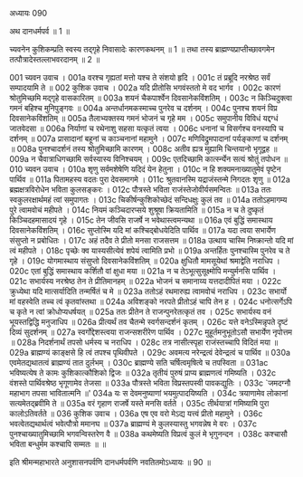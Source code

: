 अध्यायः 090

अथ दानधर्मपर्व ॥ 1 ॥

च्यवनेन कुशिकम्प्रति स्वस्य तद्गृहे निवासादेः कारणकथनम् ॥ 1 ॥ तथा तस्य ब्राह्मण्यप्राप्तीच्छावगमेन तत्पौत्रादेस्तल्लाभवरदानम् ॥ 2 ॥

001	च्यवन उवाच ।
001a	वरश्च गृह्यतां मत्तो यश्च ते संशयो हृदि ।
001c	तं प्रब्रूदि नरश्रेष्ठ सर्वं सम्पादयामि ते ॥
002	कुशिक उवाच ।
002a	यदि प्रीतोसि भगवंस्ततो मे वद भार्गव ।
002c	कारणं श्रोतुमिच्छमि मद्गृहे वासकारितम् ॥
003a	शयनं चैकपार्श्वेन दिवसानेकविंशतिम् ।
003c	न किञ्चिदुक्त्वा गमनं बहिश्च मुनिपुङ्गवः ॥
004a	अन्तर्धानमकस्माच्च पुनरेव च दर्शनम् ।
004c	पुनश्च शयनं विप्र दिवसानेकविंशतिम् ॥
005a	तैलाभ्यक्तस्य गमनं भोजनं च गृहे मम ।
005c	समुपानीय विविधं यद्दग्धं जातवेदसा ॥
006a	निर्याणां च रथेनाशु सहसा यत्कृतं त्वया ।
006c	धनानां च विसर्गश्च वनस्यापि च दर्शनम् ॥
007a	प्रासादानां बहूनां च काञ्चनानां महामुने ।
007c	मणिविद्रुमपादानां पर्यङ्काणां च दर्शनम् ॥
008a	पुनश्चादर्शनं तस्य श्रोतुमिच्छामि कारणम् ।
008c	अतीव ह्यत्र मुह्यामि चिन्तयानो भृगूद्वह ॥
009a	न चैवात्राधिगच्छामि सर्वस्यास्य विनिश्चयम् ।
009c	एतदिच्छामि कार्त्स्न्येन सत्यं श्रोतुं तपोधन ॥
010	च्यवन उवाच ।
010a	शृणु सर्वमशेषेणि यदिदं येन हेतुना ।
010c	न हि शक्यमनाख्यातुमेवं पृष्टेन पार्थिव ॥
011a	पितामहस्य वदतः पुरा देवसमागमे ।
011c	श्रुतवानस्मि यद्राजंस्तन्मे निगदतः शृणु ॥
012a	ब्रह्मक्षत्रविरोधेन भविता कुलसङ्करः ।
012c	पौत्रस्ते भविता राजंस्तेजोवीर्यसमन्वितः ॥
013a	ततः स्वकुलरक्षार्थमहं त्वां समुपागतः ।
013c	चिकीर्षन्कुशिकोच्छेदं सन्दिधक्षुः कुलं तव ॥
014a	ततोऽहमागम्य पुरे त्वामवोचं महीपते ।
014c	नियमं कञ्चिदारप्सये शुश्रूषा क्रियतामिति ॥
015a	न च ते दुष्कृतं किञ्चिदहमासादयं गृहे ।
015c	तेन जीवसि राजर्षे न भवेथास्त्वमन्यथा ॥
016a	एवं बुद्धिं समास्थाय दिवसानेकविंशतिम् ।
016c	सुप्तोस्मि यदि मां कश्चिद्बोधयेदिति पार्थिव ॥
017a	यदा त्वया सभार्येण संसुप्तो न प्रबोधितः ।
017c	अहं तदैव ते प्रीतो मनसा राजसत्तम ॥
018a	उत्थाय चास्मि निष्क्रान्तो यदि मां त्वं महीपते ।
018c	पृच्छेः क्व यास्यसीत्येवं शपेयं त्वामिति प्रभो ॥
019a	अन्तर्हितः पुनश्चास्मि पुनरेव च ते गृहे ।
019c	योगमास्थाय संसुप्तो दिवसानेकविंशतिम् ॥
020a	क्षुधितौ मामसूयेथां श्रमाद्वेति नराधिप ।
020c	एतां बुद्धिं समास्थाय कर्शितौ वां क्षुधा मया ॥
021a	न च तेऽभूत्सुसूक्ष्मोपि मन्युर्मनसि पार्थिव ।
021c	सभार्यस्य नरश्रेष्ठ तेन ते प्रीतिमानहम् ॥
022a	भोजनं च समानाय्य यत्तदादीपितं मया ।
022c	क्रुध्येथा यदि मात्सर्यादिति तन्मर्षितं च मे ॥
023a	ततोऽहं रथमारुह्य त्वामवोचं नराधिप ।
023c	सभार्यो मां वहस्वेति तच्च त्वं कृतवांस्तथा ॥
024a	अविशङ्को नरपते प्रीतोऽहं चापि तेन ह ।
024c	धनोत्सर्गेऽपि च कृते न त्वां क्रोधोप्यधर्षयत् ॥
025a	ततः प्रीतेन ते राजन्पुनरेतत्कृतं तव ।
025c	सभार्यस्य वनं भूयस्तद्विद्धि मनुजाधिप ॥
026a	प्रीत्यर्थं तव चैतन्मे स्वर्गसन्दर्शनं कृतम् ।
026c	यत्ते वनेऽस्मिन्नृपते दृष्टं दिव्यं सुदर्शनम् ॥
027a	स्वर्गोद्देशस्त्वया राजन्सशरीरेण पार्थिव ।
027c	मुहूर्तमनुभूतोऽसौ सभार्येण नृपोत्तम ॥
028a	निदर्शनार्थं तपसो धर्मस्य च नराधिप ।
028c	तत्र नासीत्स्पृहा राजंस्तच्चापि विदितं मया ॥
029a	ब्राह्मण्यं काङ्क्षसे हि त्वं तपश्च पृथिवीपते ।
029c	अवमत्य नरेन्द्रत्वं देवेन्द्रत्वं च पार्थिव ॥
030a	एवमेतद्यथातत्वं ब्राह्मण्यं तात दुर्लभम् ।
030c	ब्राह्मण्ये सति चर्षित्वमृषित्वे च तपस्विता ॥
031ac	भविष्यत्येष ते कामः कुशिकात्कौशिको द्विजः ॥
032a	तृतीयं पुरुषं प्राप्य ब्राह्मणत्वं गमिष्यति ।
032c	वंशस्ते पार्थिवश्रेष्ठ भृगूणामेव तेजसा ॥
033a	पौत्रस्ते भविता विप्रस्तपस्वी पावकद्युतिः ।
033c	`जमदग्नौ महाभाग तपसा भावितात्मनि ॥'
034a	यः स देवमनुष्याणां भयमुत्पादयिष्यति ।
034c	त्रयाणामेव लोकानां सत्यमेतद्ब्रवीमि ते ॥
035a	वरं गृहाण राजर्षे यस्ते मनसि वर्तते ।
035c	तीर्थयात्रां गमिष्यामि पुरा कालोऽतिवर्तते ॥
036	कुशिक उवाच ।
036a	एष एव वरो मेऽद्य यत्त्वं प्रीतो महामुने ।
036c	भवत्वेतद्यथार्थत्वं भवेत्पौत्रो ममानघ ॥
037a	ब्राह्मण्यं मे कुलस्यास्तु भगवन्नेष मे वरः ।
037c	पुनश्चाख्यातुमिच्छामि भगवन्विस्तरेण वै ॥
038a	कथमेष्यति विप्रत्वं कुलं मे भृगुनन्दन ।
038c	कश्चासौ भविता बन्धुर्मम कश्चापि सम्मतः ॥ ॥

इति श्रीमन्महाभारते अनुशासनपर्वणि दानधर्मपर्वणि नवतितमोऽध्यायः ॥ 90 ॥
